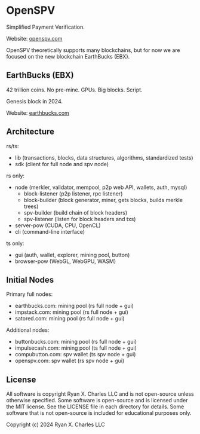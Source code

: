 # OpenSPV

Simplified Payment Verification.

Website: [openspv.com](https://openspv.com)

OpenSPV theoretically supports many blockchains, but for now we are focused on
the new blockchain EarthBucks (EBX).

## EarthBucks (EBX)

42 trillion coins. No pre-mine. GPUs. Big blocks. Script.

Genesis block in 2024.

Website: [earthbucks.com](https://earthbucks.com)

## Architecture

rs/ts:

- lib (transactions, blocks, data structures, algorithms, standardized tests)
- sdk (client for full node and spv node)

rs only:

- node (merkler, validator, mempool, p2p web API, wallets, auth, mysql)
  - block-listener (p2p listener, rpc listener)
  - block-builder (block generator, miner, gets blocks, builds merkle trees)
  - spv-builder (build chain of block headers)
  - spv-listener (listen for block headers and txs)
- server-pow (CUDA, CPU, OpenCL)
- cli (command-line interface)

ts only:

- gui (auth, wallet, explorer, mining pool, button)
- browser-pow (WebGL, WebGPU, WASM)

## Initial Nodes

Primary full nodes:

- earthbucks.com: mining pool (rs full node + gui)
- impstack.com: mining pool (rs full node + gui)
- satored.com: mining pool (rs full node + gui)

Additional nodes:

- buttonbucks.com: mining pool (rs full node + gui)
- impulsecash.com: mining pool (ts full node + gui)
- compubutton.com: spv wallet (ts spv node + gui)
- openspv.com: spv wallet (rs spv node + gui)

## License

All software is copyright Ryan X. Charles LLC and is not open-source unless
otherwise specified. Some software is open-source and is licensed under the MIT
license. See the LICENSE file in each directory for details. Some software that
is not open-source is included for educational purposes only.

Copyright (c) 2024 Ryan X. Charles LLC
